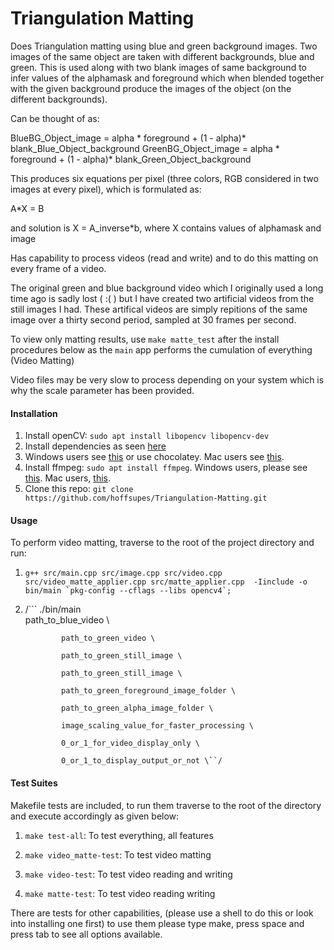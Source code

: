 # Triangulation Matting

Does Triangulation matting using blue and green background images. Two images of the same object are taken with different backgrounds, blue and green.
This is used along with two blank images of same background to infer values of the alphamask and foreground which when blended together with the
given background produce the images of the object (on the different backgrounds).

Can be thought of as:

BlueBG_Object_image = alpha * foreground + (1 - alpha)* blank_Blue_Object_background
GreenBG_Object_image = alpha * foreground + (1 - alpha)* blank_Green_Object_background

This produces six equations per pixel (three colors, RGB considered in two images at every pixel), which is formulated as:

 A*X = B

and solution is X = A_inverse*b, where X contains values of alphamask and image

Has capability to process videos (read and write) and to do this matting on every frame of a video.

The original green and blue background video which I originally used a long time ago is sadly lost ( :( ) but I have created two artificial videos
from the still images I had. These artifical videos are simply repitions of the same image over a thirty second period, sampled at 30 frames per second.

To view only matting results, use `make matte_test` after the install procedures below as the `main` app performs the cumulation of everything (Video Matting)

Video files may be very slow to process depending on your system which is why the scale parameter has been provided.

#### Installation

1. Install openCV: `sudo apt install libopencv libopencv-dev`
2. Install dependencies as seen [here](https://linuxize.com/post/how-to-install-opencv-on-ubuntu-18-04/)
3. Windows users see [this](https://learnopencv.com/install-opencv-on-windows/) or use chocolatey. Mac users see [this](https://www.pyimagesearch.com/2018/08/17/install-opencv-4-on-macos/).
4. Install ffmpeg: `sudo apt install ffmpeg`. Windows users, please see [this](https://www.wikihow.com/Install-FFmpeg-on-Windows). Mac users, [this](http://jollejolles.com/install-ffmpeg-on-mac-os-x/).
5. Clone this repo: `git clone https://github.com/hoffsupes/Triangulation-Matting.git`


#### Usage

To perform video matting, traverse to the root of the project directory and run:

1. ```g++ src/main.cpp src/image.cpp src/video.cpp src/video_matte_applier.cpp src/matte_applier.cpp  -Iinclude -o bin/main `pkg-config --cflags --libs opencv4`;```

2. /```
      ./bin/main \
              path_to_blue_video \

               path_to_green_video \

               path_to_green_still_image \

               path_to_green_still_image \

               path_to_green_foreground_image_folder \

               path_to_green_alpha_image_folder \

               image_scaling_value_for_faster_processing \

               0_or_1_for_video_display_only \

               0_or_1_to_display_output_or_not \``/
#### Test Suites

Makefile tests are included, to run them traverse to the root of the directory and execute accordingly as given below:

1. `make test-all`:
    To test everything, all features

2. `make video_matte-test`:
    To test video matting

3. `make video-test`:
    To test video reading and writing

4. `make matte-test`:
    To test video reading writing


There are tests for other capabilities, (please use a shell to do this or look into installing one first) to use them please type make, press space and press tab to see all options available.
